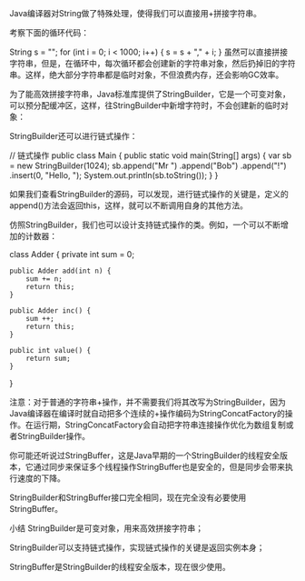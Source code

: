 Java编译器对String做了特殊处理，使得我们可以直接用+拼接字符串。

考察下面的循环代码：

String s = "";
for (int i = 0; i < 1000; i++) {
    s = s + "," + i;
}
虽然可以直接拼接字符串，但是，在循环中，每次循环都会创建新的字符串对象，然后扔掉旧的字符串。这样，绝大部分字符串都是临时对象，不但浪费内存，还会影响GC效率。

为了能高效拼接字符串，Java标准库提供了StringBuilder，它是一个可变对象，可以预分配缓冲区，这样，往StringBuilder中新增字符时，不会创建新的临时对象：

StringBuilder还可以进行链式操作：

// 链式操作
public class Main {
    public static void main(String[] args) {
        var sb = new StringBuilder(1024);
        sb.append("Mr ")
          .append("Bob")
          .append("!")
          .insert(0, "Hello, ");
        System.out.println(sb.toString());
    }
}

如果我们查看StringBuilder的源码，可以发现，进行链式操作的关键是，定义的append()方法会返回this，这样，就可以不断调用自身的其他方法。

仿照StringBuilder，我们也可以设计支持链式操作的类。例如，一个可以不断增加的计数器：



class Adder {
    private int sum = 0;

    public Adder add(int n) {
        sum += n;
        return this;
    }

    public Adder inc() {
        sum ++;
        return this;
    }

    public int value() {
        return sum;
    }
}


注意：对于普通的字符串+操作，并不需要我们将其改写为StringBuilder，因为Java编译器在编译时就自动把多个连续的+操作编码为StringConcatFactory的操作。在运行期，StringConcatFactory会自动把字符串连接操作优化为数组复制或者StringBuilder操作。

你可能还听说过StringBuffer，这是Java早期的一个StringBuilder的线程安全版本，它通过同步来保证多个线程操作StringBuffer也是安全的，但是同步会带来执行速度的下降。

StringBuilder和StringBuffer接口完全相同，现在完全没有必要使用StringBuffer。

小结
StringBuilder是可变对象，用来高效拼接字符串；

StringBuilder可以支持链式操作，实现链式操作的关键是返回实例本身；

StringBuffer是StringBuilder的线程安全版本，现在很少使用。
 